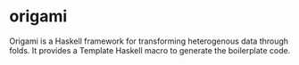# origami
Origami is a Haskell framework for transforming heterogenous data
through folds.  It provides a Template Haskell macro to generate the
boilerplate code.
